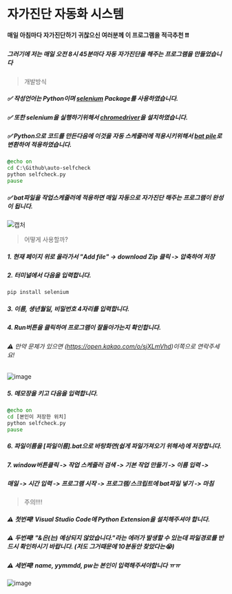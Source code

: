 <!--heading-->
# 자가진단 자동화 시스템
#### 매일 아침마다 자가진단하기 귀찮으신 여러분께 이 프로그램을 적극추천 ❗️❗️
##### 그러기에 저는 매일 오전 8시 45분마다 자동 자가진단을 해주는 프로그램을 만들었습니다
> 개발방식
##### ✅ 작성언어는 **Python**이며 [selenium](https://hogni.tistory.com/76) Package를 사용하였습니다.
##### ✅ 또한 selenium을 실행하기위해서 [chromedriver](https://chromedriver.chromium.org/downloads)을 설치하였습니다.
##### ✅ Python으로 코드를 만든다음에 이것을 자동 스케줄러에 적용시키위해서 [bat pile](https://ko.wikipedia.org/wiki/%EB%B0%B0%EC%B9%98_%ED%8C%8C%EC%9D%BC)로 변환하여 적용하였습니다.
```bat
@echo on
cd C:\Github\auto-selfcheck
python selfcheck.py
pause
```
##### ✅ bat파일을 작업스케줄러에 적용하면 매일 자동으로 자가진단 해주는 프로그램이 완성이 됩니다.
![캡처](https://user-images.githubusercontent.com/61940768/121277812-5c48d680-c90c-11eb-87d0-680df8ee6b22.PNG)
> 어떻게 사용할까?
##### 1. 현재 페이지 위로 올라가서 "Add file" -> download Zip 클릭 -> 압축하여 저장
##### 2. 터미널에서 다음을 입력합니다.
```cmd
pip install selenium
```
##### 3. 이름, 생년월일, 비밀번호 4자리를 입력합니다.
##### 4. Run버튼을 클릭하여 프로그램이 잘돌아가는지 확인합니다.
###### ⚠️ 만약 문제가 있으면 (https://open.kakao.com/o/sjXLmVhd)이쪽으로 연락주세요!
![image](https://user-images.githubusercontent.com/61940768/121284668-33c6d980-c918-11eb-8951-b874ce66bd76.png)
##### 5. 메모장을 키고 다음을 입력합니다.
```bat
@echo on
cd [본인이 저장한 위치]
python selfcheck.py
pause
```
##### 6. 파일이름을 [파일이름].bat으로 바탕화면(쉽게 파일가져오기 위해서)에 저장합니다.
##### 7. window버튼클릭 -> 작업 스케줄러 검색 -> 기본 작업 만들기 -> 이름 입력 -> 
##### 매일 -> 시간 입력 -> 프로그램 시작 -> 프로그램/스크립트에 bat파일 넣기 -> 마침

> 주의!!!!
##### ⚠️ 첫번째! Visual Studio Code에 Python Extension을 설치해주셔야 합니다.
##### ⚠️ 두번째! "&은(는) 예상되지 않았습니다."라는 에러가 발생할 수 있는데 파일경로를 반드시 확인하시기 바랍니다. (저도 그거때문에 10분동안 찾았다는😭)
##### ⚠️ 세번째! name, yymmdd, pw는 본인이 입력해주셔야합니다 ㅠㅠ  
![image](https://user-images.githubusercontent.com/61940768/121283280-cd40bc00-c915-11eb-82c1-98ff8327bd59.png)